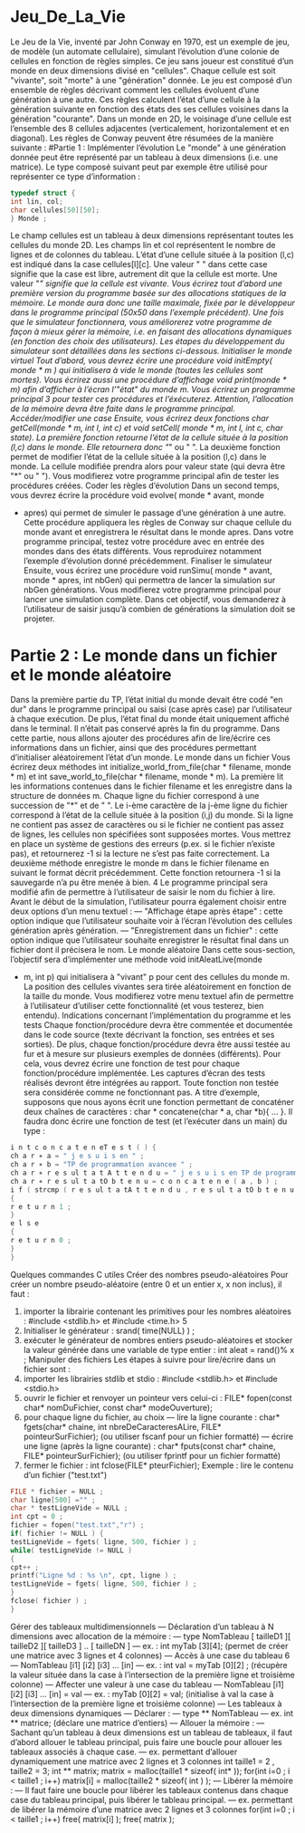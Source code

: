 # Jeu_De_La_Vie
Le Jeu de la Vie, inventé par John Conway en 1970, est un exemple de jeu, de modèle (un
automate cellulaire), simulant l’évolution d’une colonie de cellules en fonction de règles simples. Ce
jeu sans joueur est constitué d’un monde en deux dimensions divisé en "cellules". Chaque cellule
est soit "vivante", soit "morte" à une "génération" donnée. Le jeu est composé d’un ensemble de
règles décrivant comment les cellules évoluent d’une génération à une autre. Ces règles calculent l’état
d’une cellule à la génération suivante en fonction des états des ses cellules voisines dans la génération
"courante". Dans un monde en 2D, le voisinage d’une cellule est l’ensemble des 8 cellules adjacentes
(verticalement, horizontalement et en diagonal). Les règles de Conway peuvent être résumées de la
manière suivante :
#Partie 1 : Implémenter l’évolution
Le "monde" à une génération donnée peut être représenté par un tableau à deux dimensions
(i.e. une matrice). Le type composé suivant peut par exemple être utilisé pour représenter ce type
d’information :
```c
typedef struct {
int lin, col;
char cellules[50][50];
} Monde ;
```
Le champ cellules est un tableau à deux dimensions représentant toutes les cellules du monde
2D. Les champs lin et col représentent le nombre de lignes et de colonnes du tableau. L’état d’une
cellule située à la position (l,c) est indiqué dans la case cellules[l][c]. Une valeur " " dans cette
case signifie que la case est libre, autrement dit que la cellule est morte. Une valeur "*" signifie que
la cellule est vivante.
Vous écrirez tout d’abord une première version du programme basée sur des allocations statiques
de la mémoire. Le monde aura donc une taille maximale, fixée par le développeur dans le programme
principal (50x50 dans l’exemple précédent). Une fois que le simulateur fonctionnera, vous améliorerez
votre programme de façon à mieux gérer la mémoire, i.e. en faisant des allocations dynamiques (en
fonction des choix des utilisateurs).
Les étapes du développement du simulateur sont détaillées dans les sections ci-dessous.
Initialiser le monde virtuel
Tout d’abord, vous devrez écrire une procédure void initEmpty( monde * m ) qui initialisera
à vide le monde (toutes les cellules sont mortes). Vous écrirez aussi une procédure d’affichage void
print(monde * m) afin d’afficher à l’écran l’"état" du monde m. Vous écrirez un programme principal
3
pour tester ces procédures et l’éxécuterez. Attention, l’allocation de la mémoire devra être faite dans
le programme principal.
Accéder/modifier une case
Ensuite, vous écrirez deux fonctions char getCell(monde * m, int l, int c) et void setCell(
monde * m, int l, int c, char state). La première fonction retourne l’état de la cellule située
à la position (l,c) dans le monde. Elle retournera donc "*" ou " ". La deuxième fonction permet de
modifier l’état de la cellule située à la position (l,c) dans le monde. La cellule modifiée prendra alors
pour valeur state (qui devra être "*" ou " "). Vous modifierez votre programme principal afin de
tester les procédures créées.
Coder les règles d’évolution
Dans un second temps, vous devrez écrire la procédure void evolve( monde * avant, monde
* apres) qui permet de simuler le passage d’une génération à une autre. Cette procédure appliquera
les règles de Conway sur chaque cellule du monde avant et enregistrera le résultat dans le monde
apres. Dans votre programme principal, testez votre procédure avec en entrée des mondes dans des
états différents. Vous reproduirez notamment l’exemple d’évolution donné précédemment.
Finaliser le simulateur
Ensuite, vous écrirez une procédure void runSimu( monde * avant, monde * apres, int nbGen)
qui permettra de lancer la simulation sur nbGen générations. Vous modifierez votre programme principal pour lancer une simulation complète. Dans cet objectif, vous demanderez à l’utilisateur de
saisir jusqu’à combien de générations la simulation doit se projeter.

# Partie 2 : Le monde dans un fichier et le monde aléatoire
Dans la première partie du TP, l’état initial du monde devait être codé "en dur" dans le programme principal ou saisi (case après case) par l’utilisateur à chaque exécution. De plus, l’état final
du monde était uniquement affiché dans le terminal. Il n’était pas conservé après la fin du programme. Dans cette partie, nous allons ajouter des procédures afin de lire/écrire ces informations
dans un fichier, ainsi que des procédures permettant d’initialiser aléatoirement l’état d’un monde.
Le monde dans un fichier
Vous écrirez deux méthodes int initialize_world_from_file(char * filename, monde *
m) et int save_world_to_file(char * filename, monde * m).
La première lit les informations contenues dans le fichier filename et les enregistre dans la
structure de données m. Chaque ligne du fichier correspond à une succession de "*" et de " ". Le
i-ème caractère de la j-ème ligne du fichier correspond à l’état de la cellule située à la position (i,j) du
monde. Si la ligne ne contient pas assez de caractères ou si le fichier ne contient pas assez de lignes,
les cellules non spécifiées sont supposées mortes. Vous mettrez en place un système de gestions des
erreurs (p.ex. si le fichier n’existe pas), et retournerez -1 si la lecture ne s’est pas faite correctement.
La deuxième méthode enregistre le monde m dans le fichier filename en suivant le format décrit
précédemment. Cette fonction retournera -1 si la sauvegarde n’a pu être menée à bien.
4
Le programme principal sera modifié afin de permettre à l’utilisateur de saisir le nom du fichier
à lire. Avant le début de la simulation, l’utilisateur pourra également choisir entre deux options d’un
menu textuel :
— "Affichage étape après étape" : cette option indique que l’utilisateur souhaite voir à l’écran
l’évolution des cellules génération après génération.
— "Enregistrement dans un fichier" : cette option indique que l’utilisateur souhaite enregistrer
le résultat final dans un fichier dont il précisera le nom.
Le monde aléatoire
Dans cette sous-section, l’objectif sera d’implémenter une méthode void initAleatLive(monde
* m, int p) qui initialisera à "vivant" p pour cent des cellules du monde m. La position des cellules
vivantes sera tirée aléatoirement en fonction de la taille du monde.
Vous modifierez votre menu textuel afin de permettre à l’utilisateur d’utiliser cette fonctionnalité
(et vous testerez, bien entendu).
Indications concernant l’implémentation du programme et les tests
Chaque fonction/procédure devra être commentée et documentée dans le code source (texte
décrivant la fonction, ses entrées et ses sorties). De plus, chaque fonction/procédure devra être aussi
testée au fur et à mesure sur plusieurs exemples de données (différents). Pour cela, vous devrez écrire
une fonction de test pour chaque fonction/procédure implémentée. Les captures d’écran des tests
réalisés devront être intégrées au rapport. Toute fonction non testée sera considérée comme
ne fonctionnant pas.
A titre d’exemple, supposons que nous ayons écrit une fonction permettant de concaténer deux
chaînes de caractères : char * concatene(char * a, char *b){ ... }. Il faudra donc écrire une
fonction de test (et l’exécuter dans un main) du type :
```c
i n t c o n c a t e n eT e s t ( ) {
ch a r ∗ a = " j e s u i s en " ;
ch a r ∗ b = "TP de programmation avancee " ;
ch a r ∗ r e s ul t a t A t t e n d u = " j e s u i s en TP de programmation avancee " ;
ch a r ∗ r e s ul t a tO b t e n u = c o n c a t e n e ( a , b ) ;
i f ( strcmp ( r e s ul t a tA t t e n d u , r e s ul t a tO b t e n u ) == 0 )
{
r e t u r n 1 ;
}
e l s e
{
r e t u r n 0 ;
}
}
```
Quelques commandes C utiles
Créer des nombres pseudo-aléatoires
Pour créer un nombre pseudo-aléatoire (entre 0 et un entier x, x non inclus), il faut :
1. importer la librairie contenant les primitives pour les nombres aléatoires :
#include <stdlib.h> et #include <time.h>
5
2. Initialiser le générateur :
srand( time(NULL) ) ;
3. exécuter le générateur de nombres entiers pseudo-aléatoires et stocker la valeur générée dans
une variable de type entier :
int aleat = rand()% x ;
Manipuler des fichiers
Les étapes à suivre pour lire/écrire dans un fichier sont :
1. importer les librairies stdlib et stdio :
#include <stdlib.h> et #include <stdio.h>
2. ouvrir le fichier et renvoyer un pointeur vers celui-ci :
FILE* fopen(const char* nomDuFichier, const char* modeOuverture);
3. pour chaque ligne du fichier, au choix
— lire la ligne courante :
char* fgets(char* chaine, int nbreDeCaracteresALire, FILE* pointeurSurFichier);
(ou utiliser fscanf pour un fichier formatté)
— écrire une ligne (après la ligne courante) :
char* fputs(const char* chaine, FILE* pointeurSurFichier);
(ou utiliser fprintf pour un fichier formatté)
4. fermer le fichier :
int fclose(FILE* pteurFichier);
Exemple : lire le contenu d’un fichier ("test.txt")
```c
FILE * fichier = NULL ;
char ligne[500] ="" ;
char * testLigneVide = NULL ;
int cpt = 0 ;
fichier = fopen("test.txt","r") ;
if( fichier != NULL ) {
testLigneVide = fgets( ligne, 500, fichier ) ;
while( testLigneVide != NULL )
{
cpt++ ;
printf("Ligne %d : %s \n", cpt, ligne ) ;
testLigneVide = fgets( ligne, 500, fichier ) ;
}
fclose( fichier ) ;
}
```
Gérer des tableaux multidimensionnels
— Déclaration d’un tableau à N dimensions avec allocation de la mémoire :
— type NomTableau [ tailleD1 ][ tailleD2 ][ tailleD3 ] .. [ tailleDN ]
— ex. : int myTab [3][4]; (permet de créer une matrice avec 3 lignes et 4 colonnes)
— Accès à une case du tableau
6
— NomTableau [i1] [i2] [i3] ... [in]
— ex. : int val = myTab [0][2] ; (récupère la valeur située dans la case à l’intersection
de la première ligne et troisième colonne)
— Affecter une valeur à une case du tableau
— NomTableau [i1] [i2] [i3] ... [in] = val
— ex. : myTab [0][2] = val; (initialise à val la case à l’intersection de la première ligne
et troisième colonne)
— Les tableaux à deux dimensions dynamiques
— Déclarer :
— type ** NomTableau
— ex. int ** matrice; (déclare une matrice d’entiers)
— Allouer la mémoire :
— Sachant qu’un tableau à deux dimensions est un tableau de tableaux, il faut d’abord
allouer le tableau principal, puis faire une boucle pour allouer les tableaux associés à
chaque case.
— ex. permettant d’allouer dynamiquement une matrice avec 2 lignes et 3 colonnes
int taille1 = 2 , taille2 = 3;
int ** matrix;
matrix = malloc(taille1 * sizeof( int* ));
for(int i=0 ; i < taille1 ; i++)
matrix[i] = malloc(taille2 * sizeof( int ) );
— Libérer la mémoire :
— Il faut faire une boucle pour libérer les tableaux contenus dans chaque case du tableau
principal, puis libérer le tableau principal.
— ex. permettant de libérer la mémoire d’une matrice avec 2 lignes et 3 colonnes
for(int i=0 ; i < taille1 ; i++)
free( matrix[i] );
free( matrix );
